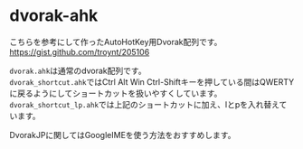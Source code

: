 
# dvorak-ahk

こちらを参考にして作ったAutoHotKey用Dvorak配列です。  
<https://gist.github.com/troynt/205106>

`dvorak.ahk`は通常のdvorak配列です。  
`dvorak_shortcut.ahk`ではCtrl Alt Win Ctrl-Shiftキーを押している間はQWERTYに戻るようにしてショートカットを扱いやすくしています。  
`dvorak_shortcut_lp.ahk`では上記のショートカットに加え、lとpを入れ替えています。  

DvorakJPに関してはGoogleIMEを使う方法をおすすめします。
